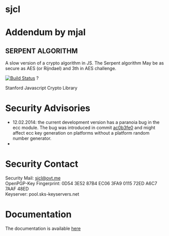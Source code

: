 sjcl
====

Addendum by mjal
===
SERPENT ALGORITHM
---
A slow version of a crypto algorithm in JS. The Serpent algorithm
May be as secure as AES (or Rijndael) and 3th in AES challenge.

[![Build Status](https://travis-ci.org/bitwiseshiftleft/sjcl.png)](https://travis-ci.org/bitwiseshiftleft/sjcl) ?

Stanford Javascript Crypto Library

Security Advisories
===
* 12.02.2014: the current development version has a paranoia bug in the ecc module. The bug was introduced in commit [ac0b3fe0](https://github.com/bitwiseshiftleft/sjcl/commit/ac0b3fe0) and might affect ecc key generation on platforms without a platform random number generator.
* 

Security Contact
====
Security Mail: sjcl@ovt.me  
OpenPGP-Key Fingerprint: 0D54 3E52 87B4 EC06 3FA9 0115 72ED A6C7 7AAF 48ED  
Keyserver: pool.sks-keyservers.net  

Documentation
====
The documentation is available [here](http://bitwiseshiftleft.github.io/sjcl/doc/)

